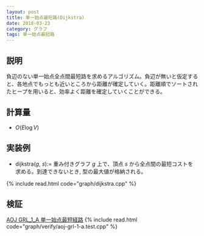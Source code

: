 ```yaml
---
layout: post
title: 単一始点最短路(Dijkstra)
date: 2018-03-23
category: グラフ
tags: 単一始点最短路
---
```


## 説明
負辺のない単一始点全点間最短路を求めるアルゴリズム。負辺が無いと仮定すると、各地点でもっとも近いところから距離が確定していく。距離順でソートされたヒープを用いると、効率よく距離を確定していくことができる。


## 計算量
* $O(E \log V)$

## 実装例

* dijkstra($g$, $s$):= 重み付きグラフ $g$ 上で、頂点 $s$ から全点間の最短コストを求める。到達できないとき, 型の最大値が格納される。

{% include read.html  code="graph/dijkstra.cpp" %}

## 検証

[AOJ GRL_1_A 単一始点最短経路](http://judge.u-aizu.ac.jp/onlinejudge/description.jsp?id=GRL_1_A&lang=jp)
{% include read.html code="graph/verify/aoj-grl-1-a.test.cpp" %}
